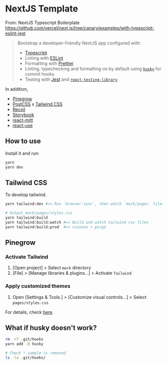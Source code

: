 # NextJS Template

From: NextJS Typescript Boilerplate  
https://github.com/vercel/next.js/tree/canary/examples/with-typescript-eslint-jest

> Bootstrap a developer-friendly NextJS app configured with:
> 
> - [Typescript](https://www.typescriptlang.org/)
> - Linting with [ESLint](https://eslint.org/)
> - Formatting with [Prettier](https://prettier.io/)
> - Linting, typechecking and formatting on by default using [`husky`](https://github.com/typicode/husky) for commit hooks
> - Testing with [Jest](https://jestjs.io/) and [`react-testing-library`](https://testing-library.com/docs/react-testing-library/intro)

In addition, 

- [Pinegrow](https://pinegrow.com/)
- [PostCSS](https://postcss.org/) x [Tailwind CSS](https://tailwindcss.com/)
- [Recoil](https://recoiljs.org/)
- [Storybook](https://storybook.js.org/)
- [react-mitt](https://www.npmjs.com/package/react-mitt)
- [react-use](https://github.com/streamich/react-use)

## How to use

Install it and run:

```bash
yarn
yarn dev
```

## Tailwind CSS

To develop tailwind.

```bash
yarn tailwind:dev #=> Run `browser-sync`, then watch `mock/pages` files

# Output mock/pages/styles.css
yarn tailwind:build
yarn tailwind:build:watch #=> Build and watch tailwind css files
yarn tailwind:build:prod  #=> cssnano + purge
```

## Pinegrow

### Activate Tailwind

1. [Open project] > Select `mock` directory
2. [File] > [Manage libraries & plugins...] > Activate `Tailwind`

### Apply customized themes

1. Open [Settings & Tools.] > [Customize visual controls...] > Select `pages/styles.css`

For details, check [here](https://pinegrow.com/docs/tailwind/customized-themes/).

## What if husky doesn't work?

```bash
rm -rf .git/hooks
yarn add -D husky

# Check *.sample is removed
ls -la .git/hooks/
```
